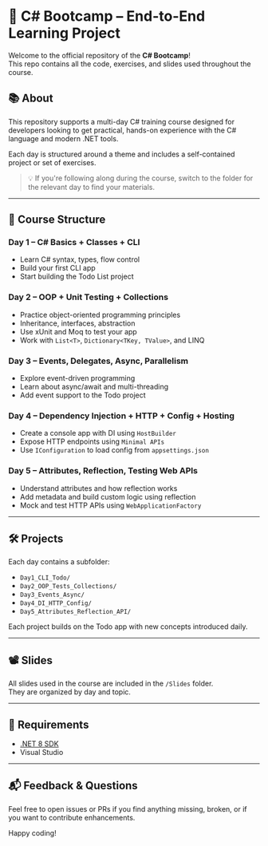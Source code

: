 ﻿# 🧠 C# Bootcamp – End-to-End Learning Project

Welcome to the official repository of the **C# Bootcamp**!  
This repo contains all the code, exercises, and slides used throughout the course.

## 📚 About

This repository supports a multi-day C# training course designed for developers looking to get practical, hands-on experience with the C# language and modern .NET tools.

Each day is structured around a theme and includes a self-contained project or set of exercises.

> 💡 If you're following along during the course, switch to the folder for the relevant day to find your materials.

---

## 📆 Course Structure

### **Day 1 – C# Basics + Classes + CLI**
- Learn C# syntax, types, flow control
- Build your first CLI app
- Start building the Todo List project

### **Day 2 – OOP + Unit Testing + Collections**
- Practice object-oriented programming principles
- Inheritance, interfaces, abstraction
- Use xUnit and Moq to test your app
- Work with `List<T>`, `Dictionary<TKey, TValue>`, and LINQ

### **Day 3 – Events, Delegates, Async, Parallelism**
- Explore event-driven programming
- Learn about async/await and multi-threading
- Add event support to the Todo project

### **Day 4 – Dependency Injection + HTTP + Config + Hosting**
- Create a console app with DI using `HostBuilder`
- Expose HTTP endpoints using `Minimal APIs`
- Use `IConfiguration` to load config from `appsettings.json`

### **Day 5 – Attributes, Reflection, Testing Web APIs**
- Understand attributes and how reflection works
- Add metadata and build custom logic using reflection
- Mock and test HTTP APIs using `WebApplicationFactory`

---

## 🛠️ Projects

Each day contains a subfolder:

- `Day1_CLI_Todo/`
- `Day2_OOP_Tests_Collections/`
- `Day3_Events_Async/`
- `Day4_DI_HTTP_Config/`
- `Day5_Attributes_Reflection_API/`

Each project builds on the Todo app with new concepts introduced daily.

---

## 📽️ Slides

All slides used in the course are included in the `/Slides` folder.  
They are organized by day and topic.

---

## 🚀 Requirements

- [.NET 8 SDK](https://dotnet.microsoft.com/en-us/download)
- Visual Studio

---

## 📬 Feedback & Questions

Feel free to open issues or PRs if you find anything missing, broken, or if you want to contribute enhancements.

Happy coding!
